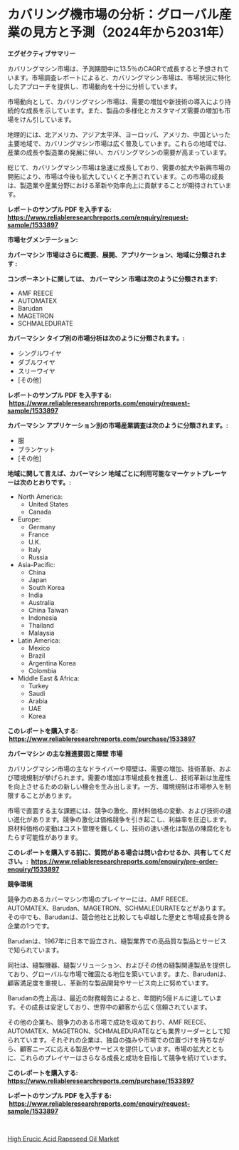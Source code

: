 <p><h1>カバリング機市場の分析：グローバル産業の見方と予測（2024年から2031年）</h1></p><p><strong>エグゼクティブサマリー</strong></p>
<p><p>カバリングマシン市場は、予測期間中に13.5％のCAGRで成長すると予想されています。市場調査レポートによると、カバリングマシン市場は、市場状況に特化したアプローチを提供し、市場動向を十分に分析しています。</p><p>市場動向として、カバリングマシン市場は、需要の増加や新技術の導入により持続的な成長を示しています。また、製品の多様化とカスタマイズ需要の増加も市場をけん引しています。</p><p>地理的には、北アメリカ、アジア太平洋、ヨーロッパ、アメリカ、中国といった主要地域で、カバリングマシン市場は広く普及しています。これらの地域では、産業の成長や製造業の発展に伴い、カバリングマシンの需要が高まっています。</p><p>総じて、カバリングマシン市場は急速に成長しており、需要の拡大や新興市場の開拓により、市場は今後も拡大していくと予測されています。この市場の成長は、製造業や産業分野における革新や効率向上に貢献することが期待されています。</p></p>
<p><strong>レポートのサンプル PDF を入手する: <a href="https://www.reliableresearchreports.com/enquiry/request-sample/1533897">https://www.reliableresearchreports.com/enquiry/request-sample/1533897</a></strong></p>
<p><strong>市場セグメンテーション:</strong></p>
<p><strong> カバーマシン 市場はさらに概要、展開、アプリケーション、地域に分類されます :</strong></p>
<p><strong>コンポーネントに関しては、 カバーマシン 市場は次のように分類されます: &nbsp;</strong></p>
<p><ul><li>AMF REECE</li><li>AUTOMATEX</li><li>Barudan</li><li>MAGETRON</li><li>SCHMALEDURATE</li></ul></p>
<p><strong> カバーマシン タイプ別の市場分析は次のように分類されます。:</strong></p>
<p><ul><li>シングルワイヤ</li><li>ダブルワイヤ</li><li>スリーワイヤ</li><li>[その他]</li></ul></p>
<p><strong>レポートのサンプル PDF を入手する: &nbsp;<a href="https://www.reliableresearchreports.com/enquiry/request-sample/1533897">https://www.reliableresearchreports.com/enquiry/request-sample/1533897</a></strong></p>
<p><strong> カバーマシン アプリケーション別の市場産業調査は次のように分類されます。:</strong></p>
<p><ul><li>服</li><li>ブランケット</li><li>[その他]</li></ul></p>
<p><strong>地域に関して言えば、カバーマシン 地域ごとに利用可能なマーケットプレーヤーは次のとおりです。:</strong></p>
<p><ul>
    <li>
        North America:
        <ul>
            <li>United States</li>
            <li>Canada</li>
        </ul>
    </li>
    <li>
        Europe:
        <ul>
            <li>Germany</li>
            <li>France</li>
            <li>U.K.</li>
            <li>Italy</li>
            <li>Russia</li>
        </ul>
    </li>
    <li>
        Asia-Pacific:
        <ul>
            <li>China</li>
            <li>Japan</li>
            <li>South Korea</li>
            <li>India</li>
            <li>Australia</li>
            <li>China Taiwan</li>
            <li>Indonesia</li>
            <li>Thailand</li>
            <li>Malaysia</li>
        </ul>
    </li>
    <li>
        Latin America:
        <ul>
            <li>Mexico</li>
            <li>Brazil</li>
            <li>Argentina Korea</li>
            <li>Colombia</li>
        </ul>
    </li>
    <li>
        Middle East & Africa:
        <ul>
            <li>Turkey</li>
            <li>Saudi</li>
            <li>Arabia</li>
            <li>UAE</li>
            <li>Korea</li>
        </ul>
    </li>
    </ul></p>
<p><strong>このレポートを購入する: &nbsp;<a href="https://www.reliableresearchreports.com/purchase/1533897">https://www.reliableresearchreports.com/purchase/1533897</a></strong></p>
<p><strong>カバーマシン の主な推進要因と障壁 市場</strong></p>
<p><p>カバリングマシン市場の主なドライバーや障壁は、需要の増加、技術革新、および環境規制が挙げられます。需要の増加は市場成長を推進し、技術革新は生産性を向上させるための新しい機会を生み出します。一方、環境規制は市場参入を制限することがあります。</p><p>市場で直面する主な課題には、競争の激化、原材料価格の変動、および技術の速い進化があります。競争の激化は価格競争を引き起こし、利益率を圧迫します。原材料価格の変動はコスト管理を難しくし、技術の速い進化は製品の陳腐化をもたらす可能性があります。</p></p>
<p><strong>このレポートを購入する前に、質問がある場合は問い合わせるか、共有してください。:&nbsp; <a href="https://www.reliableresearchreports.com/enquiry/pre-order-enquiry/1533897">https://www.reliableresearchreports.com/enquiry/pre-order-enquiry/1533897</a></strong></p>
<p><strong>競争環境</strong></p>
<p><p>競争力のあるカバーマシン市場のプレイヤーには、AMF REECE、AUTOMATEX、Barudan、MAGETRON、SCHMALEDURATEなどがあります。その中でも、Barudanは、競合他社と比較しても卓越した歴史と市場成長を誇る企業の1つです。</p><p>Barudanは、1967年に日本で設立され、縫製業界での高品質な製品とサービスで知られています。</p><p>同社は、縫製機器、縫製ソリューション、およびその他の縫製関連製品を提供しており、グローバルな市場で確固たる地位を築いています。また、Barudanは、顧客満足度を重視し、革新的な製品開発やサービス向上に努めています。</p><p>Barudanの売上高は、最近の財務報告によると、年間約5億ドルに達しています。その成長は安定しており、世界中の顧客から広く信頼されています。</p><p>その他の企業も、競争力のある市場で成功を収めており、AMF REECE、AUTOMATEX、MAGETRON、SCHMALEDURATEなども業界リーダーとして知られています。それぞれの企業は、独自の強みや市場での位置づけを持ちながら、顧客ニーズに応える製品やサービスを提供しています。市場の拡大とともに、これらのプレイヤーはさらなる成長と成功を目指して競争を続けています。</p></p>
<p><strong>このレポートを購入する: &nbsp; <a href="https://www.reliableresearchreports.com/purchase/1533897">https://www.reliableresearchreports.com/purchase/1533897</a></strong></p>
<p><strong>レポートのサンプル PDF を入手する: &nbsp;<a href="https://www.reliableresearchreports.com/enquiry/request-sample/1533897">https://www.reliableresearchreports.com/enquiry/request-sample/1533897</a></strong><strong></strong></p>
<p>&nbsp;</p>
<p><p><a href="https://silk-columnist-571.notion.site/High-Erucic-Acid-Rapeseed-Oil-Market-Size-and-Examines-its-Market-Scope-with-a-Primary-Focus-on-Gr-918bccb94c664019b89ac89dbc92db27">High Erucic Acid Rapeseed Oil Market</a></p></p>